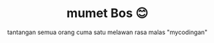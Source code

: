 <h1 align="center">mumet Bos 😊</h1>

<p align="center">tantangan semua orang cuma satu melawan rasa malas "mycodingan"</p>
